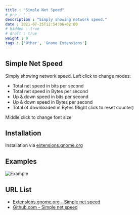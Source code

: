 ```yaml
---
title : "Simple Net Speed"
# pre : ' '
description : "Simply showing network speed."
date : 2021-07-25T12:54:06+02:00
# hidden : true
# draft : true
weight : 0
tags : ['Other', 'Gnome Extensions']
---
```


## Simple Net Speed

Simply showing network speed. Left click to change modes:

* Total net speed in bits per second
* Total net speed in Bytes per second
* Up & down speed in bits per second
* Up & down speed in Bytes per second
* Total of downloaded in Bytes (Right click to reset counter)

Middle click to change font size

## Installation

Installation via [extensions.gnome.org](https://extensions.gnome.org/extension/1085/simple-net-speed/)

## Examples

![Example](images/example.png)

## URL List

- [Extensions.gnome.org - Simple net speed](https://extensions.gnome.org/extension/1085/simple-net-speed/)
- [Github.com - Simple net speed](https://github.com/biji/simplenetspeed)
